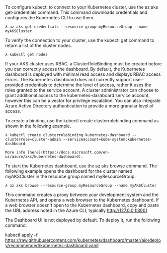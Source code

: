 To configure kubectl to connect to your Kubernetes cluster, use the az aks get-credentials command. This command downloads credentials and configures the Kubernetes CLI to use them.

    λ az aks get-credentials --resource-group myResourceGroup --name myAKSCluster

To verify the connection to your cluster, use the kubectl get command to return a list of the cluster nodes.

    λ kubectl get nodes

If your AKS cluster uses RBAC, a ClusterRoleBinding must be created before you can correctly access the dashboard. By default, the Kubernetes dashboard is deployed with minimal read access and displays RBAC access errors. The Kubernetes dashboard does not currently support user-provided credentials to determine the level of access, rather it uses the roles granted to the service account. A cluster administrator can choose to grant additional access to the kubernetes-dashboard service account, however this can be a vector for privilege escalation. You can also integrate Azure Active Directory authentication to provide a more granular level of access.

To create a binding, use the kubectl create clusterrolebinding command as shown in the following example.

    λ kubectl create clusterrolebinding kubernetes-dashboard --clusterrole=cluster-admin --serviceaccount=kube-system:kubernetes-dashboard

    More info [here](https://docs.microsoft.com/en-us/azure/aks/kubernetes-dashboard).

To start the Kubernetes dashboard, use the az aks browse command. The following example opens the dashboard for the cluster named myAKSCluster in the resource group named myResourceGroup:

    λ az aks browse --resource-group myResourceGroup --name myAKSCluster

This command creates a proxy between your development system and the Kubernetes API, and opens a web browser to the Kubernetes dashboard. If a web browser doesn't open to the Kubernetes dashboard, copy and paste the URL address noted in the Azure CLI, typically http://127.0.0.1:8001.    

The Dashboard UI is not deployed by default. To deploy it, run the following command:

kubectl apply -f https://raw.githubusercontent.com/kubernetes/dashboard/master/aio/deploy/recommended/kubernetes-dashboard.yaml